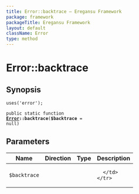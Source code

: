 ```yaml
---
title: Error::backtrace — Eregansu Framework
package: framework
packageTitle: Eregansu Framework
layout: default
className: Error
type: method
---
```


# Error::backtrace

## Synopsis

<code>uses('error');</code>

<code>public static function <b><a href="Error">Error</a>::backtrace</b>(<b>$backtrace</b> = null)</code>

## Parameters

<table>
  <thead>
    <tr>
      <th>Name</th>
      <th>Direction</th>
      <th>Type</th>
      <th>Description</th>
    </tr>
  </thead>
  <tbody>
    <tr>
      <td><code>$backtrace</code>
      <td><i></i></td>
      <td></td>
      <td>

      </td>
    </tr>
  </tbody>
</table>

